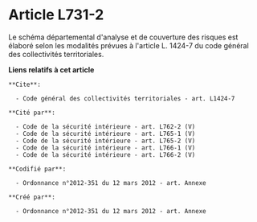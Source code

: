 # Article L731-2

Le schéma départemental d'analyse et de couverture des risques est élaboré selon les modalités prévues à l'article L. 1424-7
du code général des collectivités territoriales.

**Liens relatifs à cet article**

	**Cite**:

	  - Code général des collectivités territoriales - art. L1424-7

	**Cité par**:

	  - Code de la sécurité intérieure - art. L762-2 (V)
	  - Code de la sécurité intérieure - art. L765-1 (V)
	  - Code de la sécurité intérieure - art. L765-2 (V)
	  - Code de la sécurité intérieure - art. L766-1 (V)
	  - Code de la sécurité intérieure - art. L766-2 (V)

	**Codifié par**:

	  - Ordonnance n°2012-351 du 12 mars 2012 - art. Annexe

	**Créé par**:

	  - Ordonnance n°2012-351 du 12 mars 2012 - art. Annexe

